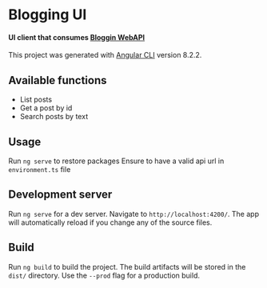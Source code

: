 # Blogging UI
#### UI client that consumes [Bloggin WebAPI](https://github.com/pbravi/blogging.git)

This project was generated with [Angular CLI](https://github.com/angular/angular-cli) version 8.2.2.

## Available functions
- List posts
- Get a post by id
- Search posts by text

## Usage
Run `ng serve` to restore packages
Ensure to have a valid api url in `environment.ts` file

## Development server

Run `ng serve` for a dev server. Navigate to `http://localhost:4200/`. The app will automatically reload if you change any of the source files.

## Build

Run `ng build` to build the project. The build artifacts will be stored in the `dist/` directory. Use the `--prod` flag for a production build.
